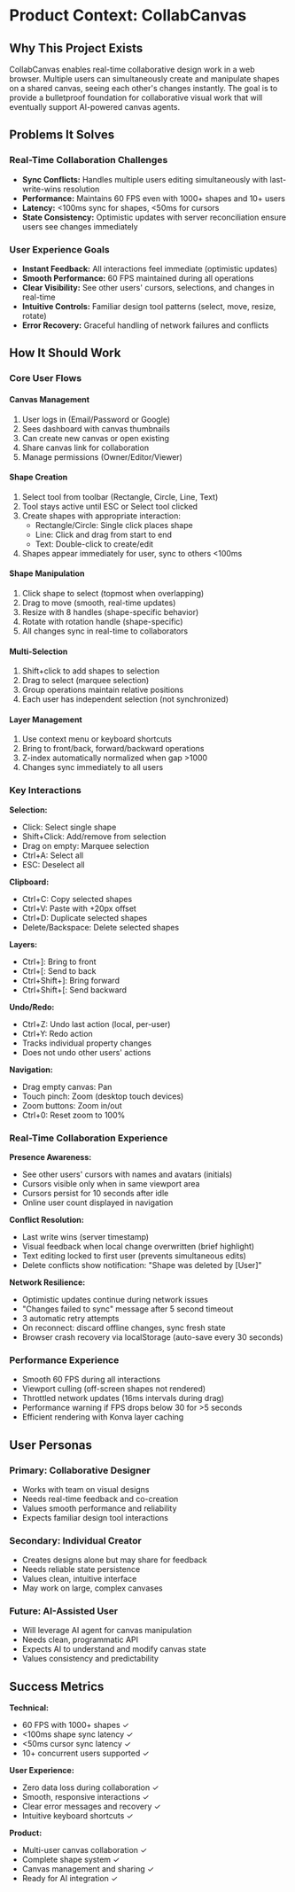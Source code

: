 # Product Context: CollabCanvas

## Why This Project Exists
CollabCanvas enables real-time collaborative design work in a web browser. Multiple users can simultaneously create and manipulate shapes on a shared canvas, seeing each other's changes instantly. The goal is to provide a bulletproof foundation for collaborative visual work that will eventually support AI-powered canvas agents.

## Problems It Solves

### Real-Time Collaboration Challenges
- **Sync Conflicts:** Handles multiple users editing simultaneously with last-write-wins resolution
- **Performance:** Maintains 60 FPS even with 1000+ shapes and 10+ users
- **Latency:** <100ms sync for shapes, <50ms for cursors
- **State Consistency:** Optimistic updates with server reconciliation ensure users see changes immediately

### User Experience Goals
- **Instant Feedback:** All interactions feel immediate (optimistic updates)
- **Smooth Performance:** 60 FPS maintained during all operations
- **Clear Visibility:** See other users' cursors, selections, and changes in real-time
- **Intuitive Controls:** Familiar design tool patterns (select, move, resize, rotate)
- **Error Recovery:** Graceful handling of network failures and conflicts

## How It Should Work

### Core User Flows

#### Canvas Management
1. User logs in (Email/Password or Google)
2. Sees dashboard with canvas thumbnails
3. Can create new canvas or open existing
4. Share canvas link for collaboration
5. Manage permissions (Owner/Editor/Viewer)

#### Shape Creation
1. Select tool from toolbar (Rectangle, Circle, Line, Text)
2. Tool stays active until ESC or Select tool clicked
3. Create shapes with appropriate interaction:
   - Rectangle/Circle: Single click places shape
   - Line: Click and drag from start to end
   - Text: Double-click to create/edit
4. Shapes appear immediately for user, sync to others <100ms

#### Shape Manipulation
1. Click shape to select (topmost when overlapping)
2. Drag to move (smooth, real-time updates)
3. Resize with 8 handles (shape-specific behavior)
4. Rotate with rotation handle (shape-specific)
5. All changes sync in real-time to collaborators

#### Multi-Selection
1. Shift+click to add shapes to selection
2. Drag to select (marquee selection)
3. Group operations maintain relative positions
4. Each user has independent selection (not synchronized)

#### Layer Management
1. Use context menu or keyboard shortcuts
2. Bring to front/back, forward/backward operations
3. Z-index automatically normalized when gap >1000
4. Changes sync immediately to all users

### Key Interactions

**Selection:**
- Click: Select single shape
- Shift+Click: Add/remove from selection  
- Drag on empty: Marquee selection
- Ctrl+A: Select all
- ESC: Deselect all

**Clipboard:**
- Ctrl+C: Copy selected shapes
- Ctrl+V: Paste with +20px offset
- Ctrl+D: Duplicate selected shapes
- Delete/Backspace: Delete selected shapes

**Layers:**
- Ctrl+]: Bring to front
- Ctrl+[: Send to back
- Ctrl+Shift+]: Bring forward
- Ctrl+Shift+[: Send backward

**Undo/Redo:**
- Ctrl+Z: Undo last action (local, per-user)
- Ctrl+Y: Redo action
- Tracks individual property changes
- Does not undo other users' actions

**Navigation:**
- Drag empty canvas: Pan
- Touch pinch: Zoom (desktop touch devices)
- Zoom buttons: Zoom in/out
- Ctrl+0: Reset zoom to 100%

### Real-Time Collaboration Experience

**Presence Awareness:**
- See other users' cursors with names and avatars (initials)
- Cursors visible only when in same viewport area
- Cursors persist for 10 seconds after idle
- Online user count displayed in navigation

**Conflict Resolution:**
- Last write wins (server timestamp)
- Visual feedback when local change overwritten (brief highlight)
- Text editing locked to first user (prevents simultaneous edits)
- Delete conflicts show notification: "Shape was deleted by [User]"

**Network Resilience:**
- Optimistic updates continue during network issues
- "Changes failed to sync" message after 5 second timeout
- 3 automatic retry attempts
- On reconnect: discard offline changes, sync fresh state
- Browser crash recovery via localStorage (auto-save every 30 seconds)

### Performance Experience
- Smooth 60 FPS during all interactions
- Viewport culling (off-screen shapes not rendered)
- Throttled network updates (16ms intervals during drag)
- Performance warning if FPS drops below 30 for >5 seconds
- Efficient rendering with Konva layer caching

## User Personas

### Primary: Collaborative Designer
- Works with team on visual designs
- Needs real-time feedback and co-creation
- Values smooth performance and reliability
- Expects familiar design tool interactions

### Secondary: Individual Creator
- Creates designs alone but may share for feedback
- Needs reliable state persistence
- Values clean, intuitive interface
- May work on large, complex canvases

### Future: AI-Assisted User
- Will leverage AI agent for canvas manipulation
- Needs clean, programmatic API
- Expects AI to understand and modify canvas state
- Values consistency and predictability

## Success Metrics

**Technical:**
- 60 FPS with 1000+ shapes ✓
- <100ms shape sync latency ✓
- <50ms cursor sync latency ✓
- 10+ concurrent users supported ✓

**User Experience:**
- Zero data loss during collaboration ✓
- Smooth, responsive interactions ✓
- Clear error messages and recovery ✓
- Intuitive keyboard shortcuts ✓

**Product:**
- Multi-user canvas collaboration ✓
- Complete shape system ✓
- Canvas management and sharing ✓
- Ready for AI integration ✓


